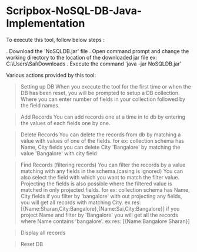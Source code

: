 # Scripbox-NoSQL-DB-Java-Implementation

To execute this tool, follow below steps :

. Download the 'NoSQLDB.jar' file
. Open command prompt and change the working directory to the location of the downloaded jar file ex: C:\Users\Sai\Downloads
. Execute the command 'java -jar NoSQLDB.jar'

Various actions provided by this tool:

> Setting up DB
  When you execute the tool for the first time or when the DB has been reset, you will be prompted to setup a DB collection.
  Where you can enter number of fields in your collection followed by the field names.

> Add Records
  You can add records one at a time in to db by entering the values of each fields one by one.
  
> Delete Records
  You can delete the records from db by matching a value with values of one of the fields.
  for ex: collection schema has Name, City fields
  you can delete City 'Bangalore' by matching the value 'Bangalore' with city field
  
> Find Records (filtering records)
  You can filter the records by a value matching with any fields in the schema.(casing is ignored)
  You can also select the field with which you want to match the filter value.
  Projecting the fields is also possible where the filtered value is matched in only projected fields.
  for ex: collection schema has Name, City fields
          if you filter by 'bangalore' with out projecting any fields, you will get all records with matching City.
            ex res: [{Name:Sharan,City:Bangalore},{Name:Sai,City:Bangalore}]
          if you project Name and filter by 'Bangalore' you will get all the records where Name contains 'bangalore'.
            ex res: [{Name:Bangalore Sharan}]
            
> Display all records
 
> Reset DB            
  
